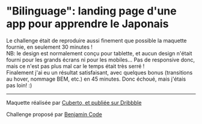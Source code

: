 # "Bilinguage": landing page d'une app pour apprendre le Japonais

Le challenge était de reproduire aussi finement que possible la maquette fournie, en seulement 30 minutes !  
NB: le design est normalement conçu pour tablette, et aucun design n'était fourni pour les grands écrans ni pour les mobiles... Pas de responsive donc, mais ce n'est pas plus mal car le temps était très serré !  
Finalement j'ai eu un résultat satisfaisant, avec quelques bonus (transitions au hover, nommage BEM, etc.) en 45 minutes. Donc échoué, mais j'étais pas loin! :)

-----

Maquette réalisée par [Cuberto, et publiée sur Dribbble](https://dribbble.com/shots/6678558-Japanese-Courses-Landing-Page)

Challenge proposé par [Benjamin Code](https://youtu.be/c-osQ7rhhgw)
